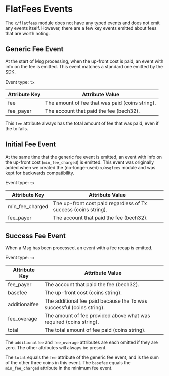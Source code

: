 # FlatFees Events

The `x/flatfees` module does not have any typed events and does not emit any events itself.
However, there are a few key events emitted about fees that are worth noting.

## Generic Fee Event

At the start of Msg processing, when the up-front cost is paid, an event with info on the fee is emitted.
This event matches a standard one emitted by the SDK.

Event type: `tx`

| Attribute Key | Attribute Value                                 |
|---------------|-------------------------------------------------|
| fee           | The amount of fee that was paid (coins string). |
| fee_payer     | The account that paid the fee (bech32).         |

This `fee` attribute always has the total amount of fee that was paid, even if the tx fails.

## Initial Fee Event

At the same time that the generic fee event is emitted, an event with info on the up-front cost (`min_fee_charged`) is emitted.
This event was originally added when we created the (no-longe-used) `x/msgfees` module and was kept for backwards compatibility.

Event type: `tx`

| Attribute Key   | Attribute Value                                                 |
|-----------------|-----------------------------------------------------------------|
| min_fee_charged | The up-front cost paid regardless of Tx success (coins string). |
| fee_payer       | The account that paid the fee (bech32).                         |

## Success Fee Event

When a Msg has been processed, an event with a fee recap is emitted.

Event type: `tx`

| Attribute Key | Attribute Value                                                       |
|---------------|-----------------------------------------------------------------------|
| fee_payer     | The account that paid the fee (bech32).                               |
| basefee       | The up-front cost (coins string).                                     |
| additionalfee | The additional fee paid because the Tx was successful (coins string). |
| fee_overage   | The amount of fee provided above what was required (coins string).    |
| total         | The total amount of fee paid (coins string).                          |

The `additionalfee` and `fee_overage` attributes are each omitted if they are zero.
The other attributes will always be present.

The `total` equals the `fee` attribute of the generic fee event, and is the sum of the other three coins in this event.
The `basefee` equals the `min_fee_charged` attribute in the minimum fee event.

